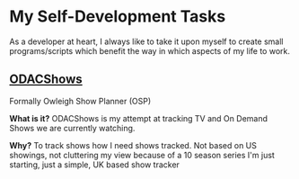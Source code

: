 # My Self-Development Tasks
As a developer at heart, I always like to take it upon myself to create small programs/scripts which benefit the way in which aspects of my life to work.

## [ODACShows](./odacshows)
Formally Owleigh Show Planner (OSP)

**What is it?**
ODACShows is my attempt at tracking TV and On Demand Shows we are currently watching.

**Why?**
To track shows how I need shows tracked. Not based on US showings, not cluttering my view because of a 10 season series I'm just starting, just a simple, UK based show tracker